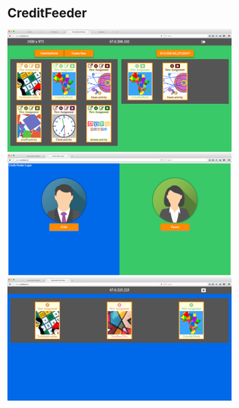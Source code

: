 # CreditFeeder
<img src='screenshots/parent-creditfeeder-dev-051417a.png'/>
<img src='screenshots/feederlogin.jpg'/>
<img src='screenshots/student-feeder-051217b.png'/>
